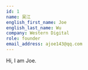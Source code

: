 ```yaml
---
id: 1
name: 吴江
english_first_name: Joe
english_last_name: Wu
company: Western Digital
role: founder
email_address: ajoe143@qq.com
---
```


Hi, I am Joe.

